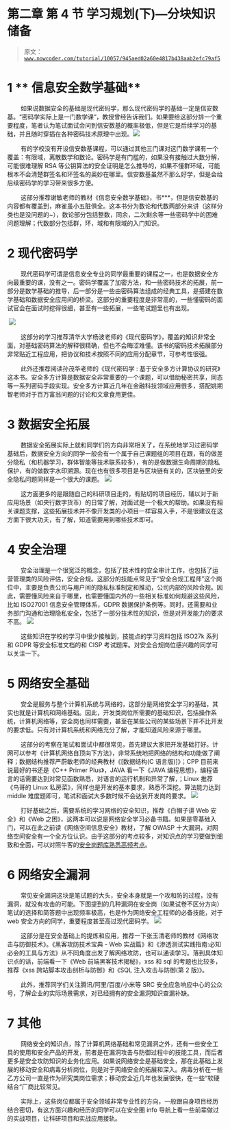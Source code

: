 # 第二章 第 4 节 学习规划(下)—分块知识储备

> 原文：[`www.nowcoder.com/tutorial/10057/945aed02a60e4817b438aab2efc79af5`](https://www.nowcoder.com/tutorial/10057/945aed02a60e4817b438aab2efc79af5)

# 1 ** 信息安全数学基础**

        如果说数据安全的基础是现代密码学，那么现代密码学的基础一定是信安数基。“密码学实际上是一门数学课“，教授曾经告诉我们。如果要给这部分排一个重要程度，笔者认为笔试面试会问到信安数基的概率极低，但是它是后续学习的基础，并且随时穿插在各种密码技术原理中出现。![](img/05ede163011475aa6ea0f8e8f913f933.png)

        有的学校没有开设信安数基课程，可以通过其他三门课对这门数学课有一个覆盖：有限域，离散数学和数论。密码学是有门槛的，如果没有接触过大数分解，可能很难理解 RSA 等公钥算法的安全证明是怎么推导的，如果不懂群环域，可能根本不会清楚群签名和环签名的奥妙在哪里。信安数基虽然不那么好学，但是会给后续密码学的学习带来很多方便。

        这部分推荐谢敏老师的教材《信息安全数学基础》，书***，但是信安数基的内容都有覆盖到，麻雀虽小五脏俱全。这本书分为数论和代数两部分来讲（这样分类也是没问题的~），数论部分包括整数，同余，二次剩余等一些密码学中的困难问题理解；代数部分包括群，环，域和有限域的入门知识。

# 2 **现代密码学**

        现代密码学可谓是信息安全专业的同学最重要的课程之一，也是数据安全方向最重要的课，没有之一。密码学覆盖了加密方法，和一些密码技术的拓展，前一部分是数学基础的推导，后一部分是一些由密码算法组成的经典工具，是搭建在数学基础和数据安全应用间的桥梁。这部分的重要程度是非常高的，一些懂密码的面试官会在面试时挖得很细，甚至有一些拓展，一些笔试题里也有出现。

 ![](img/6d916776f0bc67a79d4731f97e7f3880.png)

        这部分的学习推荐清华大学杨波老师的《现代密码学》，覆盖的知识非常全面，对基础密码算法的解释很精确，但也不会晦涩难懂。该书的密码技术拓展部分非常贴近工程应用，把协议和技术按照不同的应用分配章节，可参考性很强。

        此外还推荐阅读孙茂华老师的《现代密码学 : 基于安全多方计算协议的研究》这本书。安全多方计算是数据安全非常重要的一个课题，可以借助秘密共享，同态等一系列密码手段实现。安全多方计算近几年在金融科技领域应用很多，搭配姚期智老师对于百万富翁问题的讨论和文章食用更佳。

# 3 **数据安全拓展**

        数据安全拓展实际上就和同学们的方向非常相关了，在系统地学习过密码学基础后，数据安全方向的同学一般会有一个属于自己课题组的项目在跟，有的做差分隐私（和机器学习，群体智能等技术联系较多），有的是做数据生命周期的隐私保护，有的做数字水印溯源。现在也有很多项目是与区块链有关的，区块链里的安全隐私问题同样是一个很大的课题。 ![](img/de7179331d43ae63f13360f12cc559aa.png)

        这方面更多的是跟随自己的科研项目走的，有贴切的项目经历，辅以对于新应用场景（如央行数字货币）的日常了解，对面试是一个极大的帮助。如果没有相关课题支撑，这些拓展技术并不像开发类的小项目一样容易入手，不是很建议在这方面下很大功夫，有了解，知道需要用到哪些技术即可。

# 4 **安全治理**

        安全治理是一个很宽泛的概念，包括了技术性的安全审计工作，也包括了运营管理类的风险评估，安全合规。这部分的技能点常见于“安全合规工程师”这个岗位中，主要是负责公司与用户间的隐私标准制定和推动，公司内部的风险合规。因此，需要懂风险来自于哪里，也需要懂国内外的一些相关标准如何规避这些风险，比如 ISO27001 信息安全管理体系，GDPR 数据保护条例等。同时，还需要和业务部门沟通和治理隐私安全，包括了一部分技术性的知识，但是对开发能力的要求不高。 ![](img/c935c7725da21d8f7e700bf62166cef2.png)

        这些知识在学校的学习中很少接触到，技能点的学习资料包括 ISO27k 系列和 GDPR 等安全标准文档的和 CISP 考试题库。对安全合规岗位感兴趣的同学可以关注一下。

# 5 **网络安全基础**

        安全是服务与整个计算机系统与网络的，这部分是网络安全学习的基础，其实也就是计算机和网络基础。因此，开发类岗位所需要的基础知识，包括操作系统，计算机网络等，安全岗也同样需要，甚至在某些公司的某些场景下并不比开发的要求低。只有对计算机系统和网络充分了解，才能知道风险来源于哪里。

        这部分的考察在笔试和面试中都很常见，首先建议大家把开发基础打好。计网可以参考《计算机网络自顶向下方法》，非常系统地把网络的结构和功能做了阐释；数据结构推荐严蔚敏老师的经典教材《[数据结构(C 语言版)]》；CPP 目前来说最好的书还是《C++ Primer Plus》，JAVA 看一下《JAVA 编程思想》，编程语言的话需要达到对常见函数熟悉，对语言的运行机制和异常了解，；Linux 推荐《鸟哥的 Linux 私房菜》，同样也是开发的基本要求，熟悉不深挖。算法能力达到 middle 难度题即可，笔试和面试大多数时候不会达到开发岗的要求。 ![](img/885d185c0e6d6ac36f6c2a643d99f0f6.png)

        打好基础之后，需要系统的学习网络的安全知识，推荐《白帽子讲 Web 安全》和《Web 之困》，这两本可以说是网络安全学习必备书籍。如果是零基础入门，可以在此之前读《网络空间信息安全》教材，了解 OWASP 十大漏洞，对网络空间安全有一个全方位认识。由于这部分的考点较多，对知识点的学习要做到细致和全面，可以对照牛客的[安全岗题库熟悉高频考点](https://www.nowcoder.com/contestRoom?mutiTagIds=682)。

# 6 **网络安全漏洞**

        常见安全漏洞这块是笔试题的大头，安全本身就是一个攻和防的过程，没有漏洞，就没有攻击的可能。下图提到的几种漏洞在安全岗（如果试卷不区分方向）笔试的选择和简答题中出现频率极高，也是作为网络安全工程师的必备技能，对于 web 安全方向的同学，重要程度甚至高过现代密码学。 ![](img/54892596536cf22c323624cd20e7f6aa.png)

        这部分是在安全基础上的提炼和应用，推荐一下张玉清老师的教材《网络攻击与防御技术》。《黑客攻防技术宝典 - Web 实战篇》和《渗透测试实践指南:必知必会的工具与方法》从不同角度出发了解网络攻防，也可以通读学习。落到具体知识点的话，前端看一下《Web 前端黑客技术揭秘》，xss 和 sql 的考题也比较多，推荐《xss 跨站脚本攻击剖析与防御》和《SQL 注入攻击与防御(第 2 版)》。

        此外，推荐同学们关注腾讯/阿里/百度/小米等 SRC 安全应急响应中心的公众号，了解企业的实际场景需求，对已经拥有的安全漏洞知识查漏补缺。

# 7 **其他**

        网络安全的知识点，除了计算机网络基础和常见漏洞之外，还有一些安全工具的使用和安全产品的开发，前者是在漏洞攻击与防御过程中的技能工具，而后者更多是安全攻防知识的业务化应用。如果说网络安全是基础安全，那在此基础上发展的移动安全和病毒分析岗位，则是对于网络安全的拓展和深入。病毒分析在一些乙方公司一直是作为研究类岗位需求；移动安全近几年也发展很快，在一些“软硬结合“厂商比较常见。

        实际上，这些岗位都属于安全领域非常专业性的方向，一般跟自身项目经历结合密切，有这方面兴趣和经历的同学可以在安全圈 info 导航上看一些前辈做过的实战项目，让科研项目和实战应用接轨。
